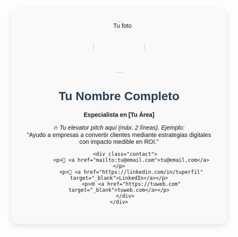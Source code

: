 <!DOCTYPE html>
<html>
<head>
    <title>Tu Nombre - Pitch Profesional</title>
    <style>
        body { font-family: Arial, sans-serif; text-align: center; padding: 20px; }
        .card { max-width: 600px; margin: auto; background: #f9f9f9; padding: 30px; border-radius: 15px; box-shadow: 0 5px 15px rgba(0,0,0,0.1); }
        h1 { color: #2c3e50; }
        .contact { margin-top: 20px; }
        a { color: #3498db; text-decoration: none; }
    </style>
</head>
<body>
    <div class="card">
        <img src="URL_DE_TU_FOTO" alt="Tu foto" style="width:120px; border-radius:50%;">
        <h1>Tu Nombre Completo</h1>
        <p><strong>Especialista en [Tu Área]</strong></p>
        <p>🔥 <em>Tu elevator pitch aquí (máx. 2 líneas). Ejemplo:</em><br>"Ayudo a empresas a convertir clientes mediante estrategias digitales con impacto medible en ROI."</p>
        
        <div class="contact">
            <p>📧 <a href="mailto:tu@email.com">tu@email.com</a></p>
            <p>🔗 <a href="https://linkedin.com/in/tuperfil" target="_blank">LinkedIn</a></p>
            <p>🌐 <a href="https://tuweb.com" target="_blank">tuweb.com</a></p>
        </div>
    </div>
</body>
</html>
